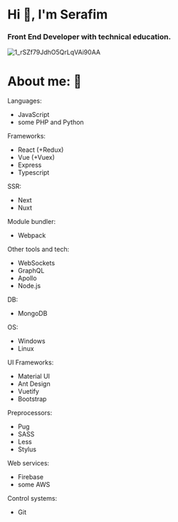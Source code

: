<h1>Hi 👋, I'm Serafim</h1>

<h3> Front End Developer with technical education.</h3>

![1_rSZf79JdhO5QrLqVAi90AA](https://user-images.githubusercontent.com/55257833/174411779-19a5abdb-4847-4809-b1be-a6775d355228.gif)

# About me: :thinking:

Languages:

- JavaScript
- some PHP and Python

Frameworks:

- React (+Redux)
- Vue (+Vuex)
- Express
- Typescript

SSR:

- Next
- Nuxt

Module bundler:

- Webpack

Other tools and tech:

- WebSockets
- GraphQL
- Apollo
- Node.js

DB:

- MongoDB

OS:

- Windows
- Linux

UI Frameworks:

- Material UI
- Ant Design
- Vuetify
- Bootstrap

Preprocessors:

- Pug
- SASS
- Less
- Stylus

Web services:

- Firebase
- some AWS

Control systems:

- Git
